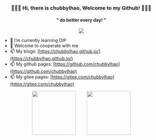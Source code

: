 <h3 align = "center"> 👋👋👋 Hi, there is chubbylhao, Welcome to my Github! 👋👋👋 </h3>

<h4 align = "center"> " do better every day! " </h4>

<p align="center">
    <img src="https://img.shields.io/badge/purpose-study%20and%20backup-red" />
</p>


- 🌱 I’m currently learning DIP
- 👯 Welcome to cooperate with me
- 📫 My blogs: [https://chubbylhao.github.io/](https://chubbylhao.github.io/)
- 📫 My github pages: [https://github.com/chubbylhao](https://github.com/chubbylhao)
- 📫 My gitee pages: [https://gitee.com/chubbylhao](https://gitee.com/chubbylhao)

<div align="center">
<span>  </span>
<img height="140px" src="https://github-readme-stats.vercel.app/api?username=chubbylhao&show_icons=true&theme=highcontrast&count_private=true" />
<span>  </span>
<img height="140px" src="https://github-readme-stats.vercel.app/api/top-langs/?username=chubbylhao&theme=highcontrast&layout=compact&langs_count=8" />
<span>  </span>
</div>
